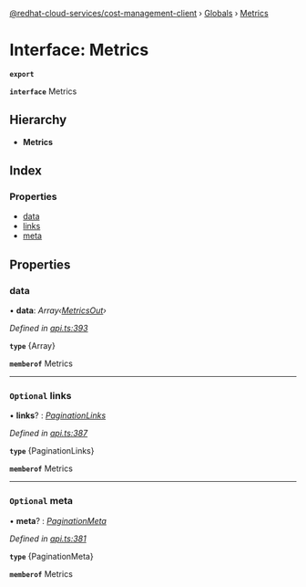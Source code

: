 [@redhat-cloud-services/cost-management-client](../README.md) › [Globals](../globals.md) › [Metrics](metrics.md)

# Interface: Metrics

**`export`** 

**`interface`** Metrics

## Hierarchy

* **Metrics**

## Index

### Properties

* [data](metrics.md#data)
* [links](metrics.md#optional-links)
* [meta](metrics.md#optional-meta)

## Properties

###  data

• **data**: *Array‹[MetricsOut](metricsout.md)›*

*Defined in [api.ts:393](https://github.com/RedHatInsights/javascript-clients/blob/master/packages/cost-management/api.ts#L393)*

**`type`** {Array<MetricsOut>}

**`memberof`** Metrics

___

### `Optional` links

• **links**? : *[PaginationLinks](paginationlinks.md)*

*Defined in [api.ts:387](https://github.com/RedHatInsights/javascript-clients/blob/master/packages/cost-management/api.ts#L387)*

**`type`** {PaginationLinks}

**`memberof`** Metrics

___

### `Optional` meta

• **meta**? : *[PaginationMeta](paginationmeta.md)*

*Defined in [api.ts:381](https://github.com/RedHatInsights/javascript-clients/blob/master/packages/cost-management/api.ts#L381)*

**`type`** {PaginationMeta}

**`memberof`** Metrics
